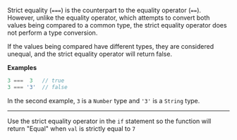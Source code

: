 Strict equality (`===`) is the counterpart to the equality operator (`==`). However, unlike the equality operator, which attempts to convert both values being compared to a common type, the strict equality operator does not perform a type conversion.

If the values being compared have different types, they are considered unequal, and the strict equality operator will return false.

**Examples**

```js
3 ===  3   // true
3 === '3'  // false
```

In the second example, `3` is a `Number` type and `'3'` is a `String` type.

------

Use the strict equality operator in the `if` statement so the function will return "Equal" when `val` is strictly equal to `7`



## 